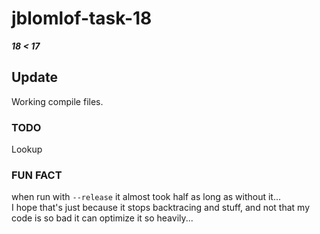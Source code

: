 # jblomlof-task-18

___18 &lt; 17___

## Update

Working compile files.

### TODO
Lookup

### FUN FACT

when run with `--release` it almost took half as long as without it...  
I hope that's just because it stops backtracing and stuff, and not that my code is so bad it can optimize it so heavily...